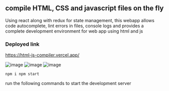 ## compile HTML, CSS and javascript files on the fly

Using react along with redux for state management, this webapp allows code autocomplete, lint errors in files, console logs and provides a complete development environment for web app using html and js

### Deployed link
https://html-js-compiler.vercel.app/

![image](https://user-images.githubusercontent.com/25740573/126043163-7881a467-71fe-44ae-8fa0-8c1e5a0a0ca0.png)
![image](https://user-images.githubusercontent.com/25740573/126043191-d35c800a-d213-4308-904f-10940eaaf3bc.png)
![image](https://user-images.githubusercontent.com/25740573/126043194-f41d79a7-b247-4255-956e-4662b71736d9.png)


`npm i
npm start`

run the following commands to start the development server
